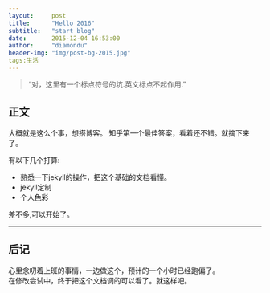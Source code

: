 ```yaml
---
layout:     post
title:      "Hello 2016"
subtitle:   "start blog"
date:       2015-12-04 16:53:00
author:     "diamondu"
header-img: "img/post-bg-2015.jpg"
tags:生活
---
```



> “对，这里有一个标点符号的坑.英文标点不起作用.” 
      

## 正文 ##
大概就是这么个事，想搭博客。
知乎第一个最佳答案，看着还不错。就摘下来了。  


有以下几个打算: 

* 熟悉一下jekyll的操作，把这个基础的文档看懂。
* jekyll定制
* 个人色彩


差不多,可以开始了。

---

## 后记 
心里念叨着上班的事情，一边做这个，预计的一个小时已经跑偏了。  
在修改尝试中，终于把这个文档调的可以看了。就这样吧。
